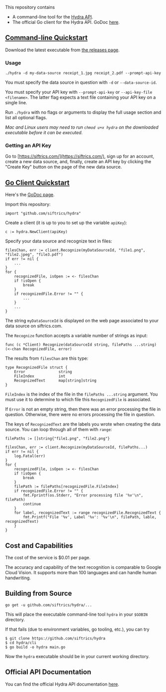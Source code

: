 This repository contains

- A command-line tool for the [Hydra API](https://siftrics.com/).
- The official Go client for the Hydra API. GoDoc [here](https://godoc.org/github.com/siftrics/hydra).

## [Command-line Quickstart](#command-line-quickstart)

Download the latest executable from [the releases page](https://github.com/siftrics/hydra/releases).

### Usage

```
./hydra -d my-data-source receipt_1.jpg receipt_2.pdf --prompt-api-key
```

You must specify the data source in question with `-d` or `--data-source-id`.

You must specify your API key with `--prompt-api-key` or `--api-key-file <filename>`. The latter flag expects a text file containing your API key on a single line.

Run `./hydra` with no flags or arguments to display the full usage section and list all optional flags.

_Mac and Linux users may need to run `chmod u+x hydra` on the downloaded executable before it can be executed._

### Getting an API Key

Go to [https://siftrics.com/](https://siftrics.com/), sign up for an account, create a new data source, and, finally, create an API key by clicking the "Create Key" button on the page of the new data source.

## [Go Client Quickstart](#go-client-quickstart)

Here's the [GoDoc page](https://godoc.org/github.com/siftrics/hydra).

Import this repository:

```
import "github.com/siftrics/hydra"
```

Create a client (it is up to you to set up the variable `apiKey`):

```
c := hydra.NewClient(apiKey)
```

Specify your data source and recognize text in files:

```
filesChan, err := client.Recognize(myDataSourceId, "file1.png", "file2.jpeg", "file3.pdf")
if err != nil {
    ...
}
for {
    recognizedFile, isOpen := <- filesChan
    if !isOpen {
        break
    }
    if recognizedFile.Error != "" {
        ...
    }
    ...
}
```

The string `myDataSourceId` is displayed on the web page associated to your data source on siftrics.com.

The `Recognize` function accepts a variable number of strings as input:

```
func (c *Client) Recognize(dataSourceId string, filePaths ...string) (<-chan RecognizedFile, error)
```

The results from `filesChan` are this type:

```
type RecognizedFile struct {
	Error               string
	FileIndex           int
	RecognizedText      map[string]string
}
```

`FileIndex` is the index of the file in the `filePaths ...string` argument. You must use it to determine to which file this `RecognizedFile` is associated.

If `Error` is not an empty string, then there was an error processing the file in question. Otherwise, there were no errors processing the file in question.

The keys of `RecognizedText` are the labels you wrote when creating the data source. You can loop through all of them with `range`:

```
filePaths := []string{"file1.png", "file2.png"}

filesChan, err := client.Recognize(myDataSourceId, filePaths...)
if err != nil {
    log.Fatal(err)
}
for {
    recognizedFile, isOpen := <- filesChan
    if !isOpen {
        break
    }
    filePath := filePaths[recognizedFile.FileIndex]
    if recognizedFile.Error != "" {
        fmt.Fprintf(os.Stderr, "Error processing file '%v'\n", filePath)
        continue
    }
    for label, recognizedText := range recognizedFile.RecognizedText {
        fmt.Printf("File '%v', Label '%v': '%v'\n", filePath, lable, recognizedText)
    }
}
```

## Cost and Capabilities

The cost of the service is $0.01 per page.

The accuracy and capability of the text recognition is comparable to Google Cloud Vision. It supports more than 100 languages and can handle human handwriting.

## Building from Source

```
go get -u github.com/siftrics/hydra/...
```

This will place the executable command-line tool `hydra` in your `$GOBIN` directory.

If that fails (due to environment variables, go tooling, etc.), you can try

```
$ git clone https://github.com/siftrics/hydra
$ cd hydra/cli
$ go build -o hydra main.go
```

Now the `hydra` executable should be in your current working directory.

## Official API Documentation

You can find the official Hydra API documentation [here](https://siftrics.com/docs/hydra.html).
